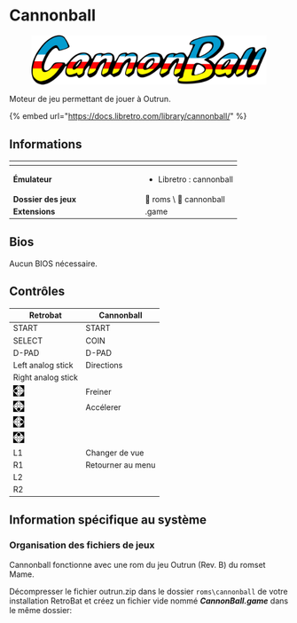 # Cannonball

<div align="left">

<figure><img src="https://raw.githubusercontent.com/fabricecaruso/es-theme-carbon/5b2195d8cce1b44a6aadc2a43c341e7511d4b48f/art/logos/cannonball.svg" alt=""><figcaption></figcaption></figure>

</div>

Moteur de jeu permettant de jouer à Outrun.

{% embed url="https://docs.libretro.com/library/cannonball/" %}

## Informations

<table data-header-hidden><thead><tr><th width="224"></th><th></th></tr></thead><tbody><tr><td><strong>Émulateur</strong></td><td><ul><li>Libretro : cannonball</li></ul></td></tr><tr><td><strong>Dossier des jeux</strong></td><td><span data-gb-custom-inline data-tag="emoji" data-code="1f4c2">📂</span> roms \ <span data-gb-custom-inline data-tag="emoji" data-code="1f4c2">📂</span> cannonball</td></tr><tr><td><strong>Extensions</strong></td><td>.game</td></tr></tbody></table>

## Bios

Aucun BIOS nécessaire.

## Contrôles

| Retrobat                                       | Cannonball        |
| ---------------------------------------------- | ----------------- |
| START                                          | START             |
| SELECT                                         | COIN              |
| D-PAD                                          | D-PAD             |
| Left analog stick                              | Directions        |
| Right analog stick                             |                   |
| ![](<../../../.gitbook/assets/image (32).png>) | Freiner           |
| ![](<../../../.gitbook/assets/image (19).png>) | Accélerer         |
| ![](<../../../.gitbook/assets/image (6).png>)  |                   |
| ![](<../../../.gitbook/assets/image (34).png>) |                   |
| L1                                             | Changer de vue    |
| R1                                             | Retourner au menu |
| L2                                             |                   |
| R2                                             |                   |

## Information spécifique au système

### Organisation des fichiers de jeux

Cannonball fonctionne avec une rom du jeu Outrun (Rev. B) du romset Mame.&#x20;

Décompresser le fichier outrun.zip dans le dossier `roms\cannonball` de votre installation RetroBat et créez un fichier vide nommé _**CannonBall.game**_ dans le même dossier:

<div align="left">

<figure><img src="https://i.imgur.com/vGBwlYm.png" alt=""><figcaption></figcaption></figure>

</div>
